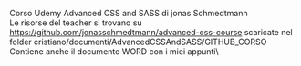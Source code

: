 Corso Udemy Advanced CSS and SASS di jonas Schmedtmann\
Le risorse del teacher si trovano su https://github.com/jonasschmedtmann/advanced-css-course scaricate nel folder cristiano/documenti/AdvancedCSSAndSASS/GITHUB_CORSO \
Contiene anche il documento WORD con i miei appunti\
